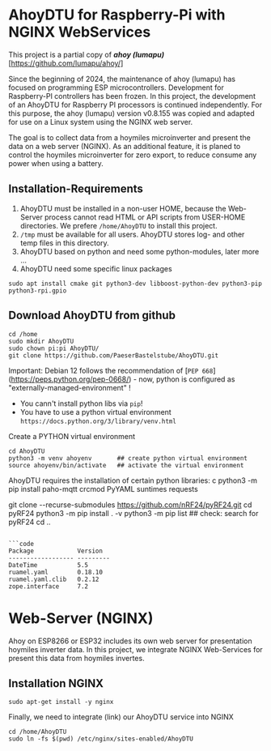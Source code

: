 # AhoyDTU for Raspberry-Pi with NGINX WebServices

This project is a partial copy of ***ahoy (lumapu)*** [https://github.com/lumapu/ahoy/]

Since the beginning of 2024, the maintenance of ahoy (lumapu) has focused on programming ESP microcontrollers.
Development for Raspberry-PI controllers has been frozen. 
In this project, the development of an AhoyDTU for Raspberry PI processors is continued independently.
For this purpose, the ahoy (lumapu) version v0.8.155 was copied and adapted for use on a Linux system using the NGINX web server.

The goal is to collect data from a hoymiles microinverter and present the data on a web server (NGINX).
As an additional feature, it is planed to control the hoymiles microinverter for zero export, to reduce consume any power when using a battery.

## Installation-Requirements
1. AhoyDTU must be installed in a non-user HOME, because the Web-Server process cannot read HTML or API scripts from USER-HOME directories.
   We prefere `/home/AhoyDTU` to install this project.
2. `/tmp` must be available for all users. AhoyDTU stores log- and other temp files in this directory.
3. AhoyDTU based on python and need some python-modules, later more ...
4. AhoyDTU need some specific linux packages
```code
sudo apt install cmake git python3-dev libboost-python-dev python3-pip python3-rpi.gpio
```

## Download AhoyDTU from github
```code
cd /home
sudo mkdir AhoyDTU
sudo chown pi:pi AhoyDTU/
git clone https://github.com/PaeserBastelstube/AhoyDTU.git
```

Important: Debian 12 follows the recommendation of [`PEP 668`]
(https://peps.python.org/pep-0668/) - now, python is configured as "externally-managed-environment" !
- You cann't install python libs via `pip`!
- You have to use a python virtual environment `https://docs.python.org/3/library/venv.html`

Create a PYTHON virtual environment
```code
cd AhoyDTU
python3 -m venv ahoyenv       ## create python virtual environment
source ahoyenv/bin/activate   ## activate the virtual environment
```

AhoyDTU requires the installation of certain python libraries:
c
python3 -m pip install paho-mqtt crcmod PyYAML suntimes requests

git clone --recurse-submodules https://github.com/nRF24/pyRF24.git
cd pyRF24
  python3 -m pip install . -v
  python3 -m pip list         ## check: search for pyRF24
cd ..
```

```code
Package            Version
------------------ ---------
DateTime           5.5
ruamel.yaml        0.18.10
ruamel.yaml.clib   0.2.12
zope.interface     7.2
```




# Web-Server (NGINX)
Ahoy on ESP8266 or ESP32 includes its own web server for presentation hoymiles inverter data.
In this project, we integrate NGINX Web-Services for present this data from hoymiles invertes.

## Installation NGINX
```code
sudo apt-get install -y nginx
```
Finally, we need to integrate (link) our AhoyDTU service into NGINX
```code
cd /home/AhoyDTU
sudo ln -fs $(pwd) /etc/nginx/sites-enabled/AhoyDTU
```

